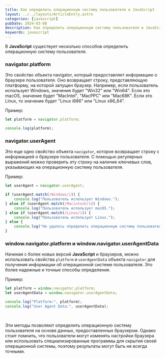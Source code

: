 ```yaml
---
title: Как определить операционную систему пользователя в JavaScript
layout: ../../layouts/ArticleEntry.astro
categories: [javascript]
pubDate: 2024-03-08
description: Как определить операционную систему пользователя в JavaScript
keywords: javascript
---
```


В **JavaScript** существует несколько способов определить операционную систему пользователя. 

### navigator.platform

Это свойство объекта navigator, который предоставляет информацию о браузере пользователя. Оно возвращает строку, представляющую платформу, на которой запущен браузер. Например, если пользователь использует Windows, значение будет "Win32" или "Win64". Если это macOS, значение будет "MacIntel", "MacPPC" или "Mac68K". Если это Linux, то значение будет "Linux i686" или "Linux x86_64".

Пример:

```javascript
let platform = navigator.platform;

console.log(platform);
```

### navigator.userAgent

Это еще одно свойство объекта `navigator`, которое возвращает строку с информацией о браузере пользователя. С помощью регулярных выражений можно проверить эту строку на наличие ключевых слов, указывающих на операционную систему пользователя.

Пример:

```javascript
let userAgent = navigator.userAgent;

if (userAgent.match(/Windows/i)) {
    console.log("Пользователь использует Windows.");
} else if (userAgent.match(/Macintosh/i)) {
    console.log("Пользователь использует macOS.");
} else if (userAgent.match(/Linux/i)) {
    console.log("Пользователь использует Linux.");
} else {
    console.log("Не удалось определить операционную систему пользователя.");
}
```

### window.navigator.platform и window.navigator.userAgentData

Начиная с более новых версий **JavaScript** и браузеров, можно использовать свойства `platform` и `userAgentData` объекта `navigator` для получения информации об операционной системе пользователя. Это более надежные и точные способы определения.

Пример:

```javascript
let platform = window.navigator.platform;
let userAgentData = window.navigator.userAgentData;

console.log("Platform:", platform);
console.log("User Agent Data:", userAgentData);
```

<br>

Эти методы позволяют определить операционную систему пользователя на основе данных, предоставленных браузером. Однако стоит помнить, что пользователи могут изменять настройки браузера или использовать специализированные программы для скрытия своей операционной системы, поэтому результаты могут быть не всегда точными.